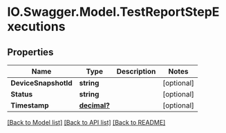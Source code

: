 # IO.Swagger.Model.TestReportStepExecutions
## Properties

Name | Type | Description | Notes
------------ | ------------- | ------------- | -------------
**DeviceSnapshotId** | **string** |  | [optional] 
**Status** | **string** |  | [optional] 
**Timestamp** | [**decimal?**](BigDecimal.md) |  | [optional] 

[[Back to Model list]](../README.md#documentation-for-models) [[Back to API list]](../README.md#documentation-for-api-endpoints) [[Back to README]](../README.md)

